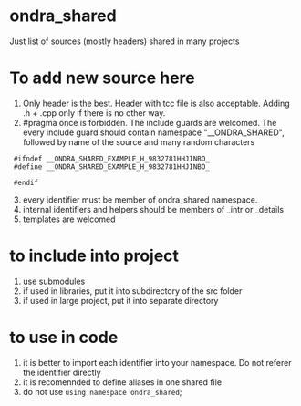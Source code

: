 # ondra_shared
Just list of sources (mostly headers) shared in many projects


# To add new source here

 1. Only header is the best. Header with tcc file is also acceptable. Adding .h + .cpp only if there is no other way.
 2. #pragma once is forbidden. The include guards are welcomed. The every include guard should contain namespace "__ONDRA_SHARED", followed by name of the source and many random characters 
 
```
 #ifndef __ONDRA_SHARED_EXAMPLE_H_9832781HHJINBO_
 #define __ONDRA_SHARED_EXAMPLE_H_9832781HHJINBO_
 
 #endif
```
 3. every identifier must be member of ondra_shared namespace. 
 4. internal identifiers and helpers should be members of _intr or _details
 5. templates are welcomed
 
 
 # to include into project
 
 1. use submodules
 2. if used in libraries, put it into subdirectory of the src folder
 3. if used in large project, put it into separate directory
 
 # to use in code
 
 1. it is better to import each identifier into your namespace. Do not referer the identifier directly
 2. it is recomennded to define aliases in one shared file
 3. do not use ```using namespace ondra_shared```;
 
